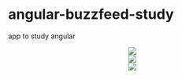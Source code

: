 # angular-buzzfeed-study
 app to study angular

<div align="center">
  <img src="https://github.com/GuilhermePMedeiros/angular-buzzfeed-study/assets/74070432/25d7f56e-eb29-4e29-8ac9-55a84269b73b">
</div>

<div align="center">
  <img src="https://github.com/GuilhermePMedeiros/angular-buzzfeed-study/assets/74070432/3a6d5942-b4ab-4034-83a2-3bd7ba02f6e8">
</div>

<div align="center">
  <img src="https://github.com/GuilhermePMedeiros/angular-buzzfeed-study/assets/74070432/60c47f2f-a3da-425b-9d4a-3b1907621101">
</div>

